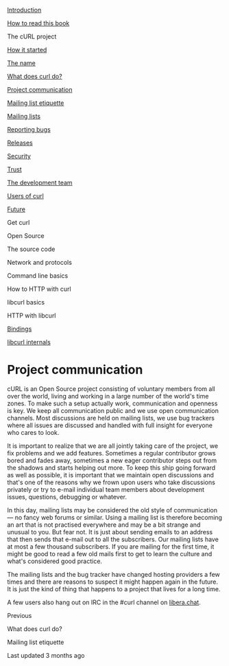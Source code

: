 <a href="../index.html" class="link-a079aa82--primary-53a25e66--logoLink-10d08504"></a>





<a href="../index.html" class="link-a079aa82--primary-53a25e66--logoLink-10d08504"></a>





<a href="../index.html" class="navButton-94f2579c--navButtonClickable-161b88ca"><span class="text-4505230f--UIH300-2063425d--textContentFamily-49a318e1--navButtonLabel-14a4968f">Introduction</span></a>

<a href="../how-to-read.html" class="navButton-94f2579c--navButtonClickable-161b88ca"><span class="text-4505230f--UIH300-2063425d--textContentFamily-49a318e1--navButtonLabel-14a4968f">How to read this book</span></a>

<span class="text-4505230f--UIH300-2063425d--textContentFamily-49a318e1--navButtonLabel-14a4968f">The cURL project</span>

<a href="started.html" class="navButton-94f2579c--pageItemWithChildrenNested-2c5d8183--navButtonClickable-161b88ca"><span class="text-4505230f--UIH300-2063425d--textContentFamily-49a318e1--navButtonLabel-14a4968f">How it started</span></a>

<a href="name.html" class="navButton-94f2579c--pageItemWithChildrenNested-2c5d8183--navButtonClickable-161b88ca"><span class="text-4505230f--UIH300-2063425d--textContentFamily-49a318e1--navButtonLabel-14a4968f">The name</span></a>

<a href="does.html" class="navButton-94f2579c--pageItemWithChildrenNested-2c5d8183--navButtonClickable-161b88ca"><span class="text-4505230f--UIH300-2063425d--textContentFamily-49a318e1--navButtonLabel-14a4968f">What does curl do?</span></a>

<a href="comm.html" class="navButton-94f2579c--pageItemWithChildrenNested-2c5d8183--navButtonClickable-161b88ca--navButtonOpened-6a88552e"><span class="text-4505230f--UIH300-2063425d--textContentFamily-49a318e1--navButtonLabel-14a4968f">Project communication</span></a>

<a href="etiquette.html" class="navButton-94f2579c--pageItemWithChildrenNested-2c5d8183--navButtonClickable-161b88ca"><span class="text-4505230f--UIH300-2063425d--textContentFamily-49a318e1--navButtonLabel-14a4968f">Mailing list etiquette</span></a>

<a href="maillists.html" class="navButton-94f2579c--pageItemWithChildrenNested-2c5d8183--navButtonClickable-161b88ca"><span class="text-4505230f--UIH300-2063425d--textContentFamily-49a318e1--navButtonLabel-14a4968f">Mailing lists</span></a>

<a href="bugs.html" class="navButton-94f2579c--pageItemWithChildrenNested-2c5d8183--navButtonClickable-161b88ca"><span class="text-4505230f--UIH300-2063425d--textContentFamily-49a318e1--navButtonLabel-14a4968f">Reporting bugs</span></a>

<a href="releases.html" class="navButton-94f2579c--pageItemWithChildrenNested-2c5d8183--navButtonClickable-161b88ca"><span class="text-4505230f--UIH300-2063425d--textContentFamily-49a318e1--navButtonLabel-14a4968f">Releases</span></a>

<a href="security.html" class="navButton-94f2579c--pageItemWithChildrenNested-2c5d8183--navButtonClickable-161b88ca"><span class="text-4505230f--UIH300-2063425d--textContentFamily-49a318e1--navButtonLabel-14a4968f">Security</span></a>

<a href="trust.html" class="navButton-94f2579c--pageItemWithChildrenNested-2c5d8183--navButtonClickable-161b88ca"><span class="text-4505230f--UIH300-2063425d--textContentFamily-49a318e1--navButtonLabel-14a4968f">Trust</span></a>

<a href="devteam.html" class="navButton-94f2579c--pageItemWithChildrenNested-2c5d8183--navButtonClickable-161b88ca"><span class="text-4505230f--UIH300-2063425d--textContentFamily-49a318e1--navButtonLabel-14a4968f">The development team</span></a>

<a href="users.html" class="navButton-94f2579c--pageItemWithChildrenNested-2c5d8183--navButtonClickable-161b88ca"><span class="text-4505230f--UIH300-2063425d--textContentFamily-49a318e1--navButtonLabel-14a4968f">Users of curl</span></a>

<a href="future.html" class="navButton-94f2579c--pageItemWithChildrenNested-2c5d8183--navButtonClickable-161b88ca"><span class="text-4505230f--UIH300-2063425d--textContentFamily-49a318e1--navButtonLabel-14a4968f">Future</span></a>

<span class="text-4505230f--UIH300-2063425d--textContentFamily-49a318e1--navButtonLabel-14a4968f">Get curl</span>

<span class="text-4505230f--UIH300-2063425d--textContentFamily-49a318e1--navButtonLabel-14a4968f">Open Source</span>

<span class="text-4505230f--UIH300-2063425d--textContentFamily-49a318e1--navButtonLabel-14a4968f">The source code</span>

<span class="text-4505230f--UIH300-2063425d--textContentFamily-49a318e1--navButtonLabel-14a4968f">Network and protocols</span>

<span class="text-4505230f--UIH300-2063425d--textContentFamily-49a318e1--navButtonLabel-14a4968f">Command line basics</span>



<span class="text-4505230f--UIH300-2063425d--textContentFamily-49a318e1--navButtonLabel-14a4968f">How to HTTP with curl</span>

<span class="text-4505230f--UIH300-2063425d--textContentFamily-49a318e1--navButtonLabel-14a4968f">libcurl basics</span>

<span class="text-4505230f--UIH300-2063425d--textContentFamily-49a318e1--navButtonLabel-14a4968f">HTTP with libcurl</span>

<a href="../bindings.html" class="navButton-94f2579c--navButtonClickable-161b88ca"><span class="text-4505230f--UIH300-2063425d--textContentFamily-49a318e1--navButtonLabel-14a4968f">Bindings</span></a>

<a href="../internals.html" class="navButton-94f2579c--navButtonClickable-161b88ca"><span class="text-4505230f--UIH300-2063425d--textContentFamily-49a318e1--navButtonLabel-14a4968f">libcurl internals</span></a>

<a href="../bookindex.html" class="navButton-94f2579c--navButtonClickable-161b88ca"><span class="text-4505230f--UIH300-2063425d--textContentFamily-49a318e1--navButtonLabel-14a4968f"></span></a>





# <span class="text-4505230f--DisplayH900-bfb998fa--textContentFamily-49a318e1">Project communication</span>

<span class="text-4505230f--UIH300-2063425d--textUIFamily-5ebd8e40--text-8ee2c8b2"></span>

<span class="text-4505230f--TextH400-3033861f--textContentFamily-49a318e1"><span data-key="2ca7c5fad2914c01af3e6be8b8829f96"><span data-offset-key="2ca7c5fad2914c01af3e6be8b8829f96:0">cURL is an Open Source project consisting of voluntary members from all over the world, living and working in a large number of the world's time zones. To make such a setup actually work, communication and openness is key. We keep all communication public and we use open communication channels. Most discussions are held on mailing lists, we use bug trackers where all issues are discussed and handled with full insight for everyone who cares to look.</span></span></span>

<span class="text-4505230f--TextH400-3033861f--textContentFamily-49a318e1"><span data-key="4003642b19d8498cb64fe7bce81a4be5"><span data-offset-key="4003642b19d8498cb64fe7bce81a4be5:0">It is important to realize that we are all jointly taking care of the project, we fix problems and we add features. Sometimes a regular contributor grows bored and fades away, sometimes a new eager contributor steps out from the shadows and starts helping out more. To keep this ship going forward as well as possible, it is important that we maintain open discussions and that's one of the reasons why we frown upon users who take discussions privately or try to e-mail individual team members about development issues, questions, debugging or whatever.</span></span></span>

<span class="text-4505230f--TextH400-3033861f--textContentFamily-49a318e1"><span data-key="d7da806bd8f8495983e3ec452d3f30a9"><span data-offset-key="d7da806bd8f8495983e3ec452d3f30a9:0">In this day, mailing lists may be considered the old style of communication — no fancy web forums or similar. Using a mailing list is therefore becoming an art that is not practised everywhere and may be a bit strange and unusual to you. But fear not. It is just about sending emails to an address that then sends that e-mail out to all the subscribers. Our mailing lists have at most a few thousand subscribers. If you are mailing for the first time, it might be good to read a few old mails first to get to learn the culture and what's considered good practice.</span></span></span>

<span class="text-4505230f--TextH400-3033861f--textContentFamily-49a318e1"><span data-key="6fd8311a576741c69d76fcf5357560de"><span data-offset-key="6fd8311a576741c69d76fcf5357560de:0">The mailing lists and the bug tracker have changed hosting providers a few times and there are reasons to suspect it might happen again in the future. It is just the kind of thing that happens to a project that lives for a long time.</span></span></span>

<span class="text-4505230f--TextH400-3033861f--textContentFamily-49a318e1"><span data-key="141c0b6911c04903a6c04dad2a2eeaa7"><span data-offset-key="141c0b6911c04903a6c04dad2a2eeaa7:0">A few users also hang out on IRC in the \#curl channel on </span></span><a href="https://libera.chat/" class="link-a079aa82--primary-53a25e66--link-faf6c434"><span data-key="a50f48421cf94d01a466575abb560875"><span data-offset-key="a50f48421cf94d01a466575abb560875:0">libera.chat</span></span></a><span data-key="190d153882424d00805bdfa6b5c13ad8"><span data-offset-key="190d153882424d00805bdfa6b5c13ad8:0">.</span></span></span>

<a href="does.html" class="reset-3c756112--card-6570f064--whiteCard-fff091a4--cardPrevious-56a5e674"></a>

<span class="text-4505230f--TextH200-a3425406--textContentFamily-49a318e1">Previous</span>

<span class="text-4505230f--UIH400-4e41e82a--textContentFamily-49a318e1">What does curl do?</span>

<a href="etiquette.html" class="reset-3c756112--card-6570f064--whiteCard-fff091a4--cardNext-19241c42"></a>


<span class="text-4505230f--UIH400-4e41e82a--textContentFamily-49a318e1">Mailing list etiquette</span>



<span class="text-4505230f--TextH200-a3425406--textContentFamily-49a318e1">Last updated 3 months ago</span>



